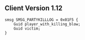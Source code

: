 ## Client Version 1.12

```rust,ignore
smsg SMSG_PARTYKILLLOG = 0x01F5 {
    Guid player_with_killing_blow;    
    Guid victim;    
}

```
